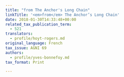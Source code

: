 ```yaml
---
title: "from The Anchor's Long Chain"
linkTitle: '<em>from</em> The Anchor’s Long Chain'
date: 2018-01-30T14:33:48+00:00
related_tax_publication_term:
  - 521
translators:
  - profile/hoyt-rogers.md
original_language: French
tax_issue: AGNI 69
authors:
  - profile/yves-bonnefoy.md
tax_format: Print

---
```

